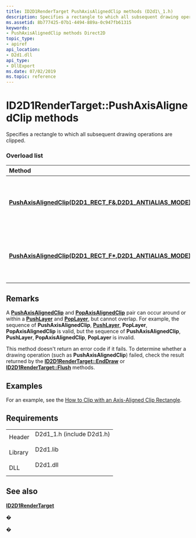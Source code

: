 ```yaml
---
title: ID2D1RenderTarget PushAxisAlignedClip methods (D2d1\_1.h)
description: Specifies a rectangle to which all subsequent drawing operations are clipped.
ms.assetid: 8b777425-07b1-4494-889a-0c947fb61315
keywords:
- PushAxisAlignedClip methods Direct2D
topic_type:
- apiref
api_location:
- D2d1.dll
api_type:
- DllExport
ms.date: 07/02/2019
ms.topic: reference
---
```


# ID2D1RenderTarget::PushAxisAlignedClip methods

Specifies a rectangle to which all subsequent drawing operations are clipped.

### Overload list



| Method                                                                                                                                         | Description                                                                               |
|:-----------------------------------------------------------------------------------------------------------------------------------------------|:------------------------------------------------------------------------------------------|
| [**PushAxisAlignedClip(D2D1\_RECT\_F&,D2D1\_ANTIALIAS\_MODE)**](https://msdn.microsoft.com/library/Dd316860(v=VS.85).aspx)  | Specifies a rectangle to which all subsequent drawing operations are clipped. <br/> |
| [**PushAxisAlignedClip(D2D1\_RECT\_F\*,D2D1\_ANTIALIAS\_MODE)**](https://msdn.microsoft.com/library/Dd316856(v=VS.85).aspx) | Specifies a rectangle to which all subsequent drawing operations are clipped. <br/> |



## Remarks

A [**PushAxisAlignedClip**](https://msdn.microsoft.com/library/Dd316860(v=VS.85).aspx) and [**PopAxisAlignedClip**](https://msdn.microsoft.com/library/Dd316850(v=VS.85).aspx) pair can occur around or within a [**PushLayer**](https://msdn.microsoft.com/library/Dd742856(v=VS.85).aspx) and [**PopLayer**](https://msdn.microsoft.com/library/Dd316852(v=VS.85).aspx), but cannot overlap. For example, the sequence of **PushAxisAlignedClip**, [**PushLayer**](https://msdn.microsoft.com/library/Dd316869(v=VS.85).aspx), **PopLayer**, **PopAxisAlignedClip** is valid, but the sequence of **PushAxisAlignedClip**, **PushLayer**, **PopAxisAlignedClip**, **PopLayer** is invalid.

This method doesn't return an error code if it fails. To determine whether a drawing operation (such as **PushAxisAlignedClip**) failed, check the result returned by the [**ID2D1RenderTarget::EndDraw**](https://msdn.microsoft.com/library/Dd371924(v=VS.85).aspx) or [**ID2D1RenderTarget::Flush**](https://msdn.microsoft.com/library/Dd316801(v=VS.85).aspx) methods.

## Examples

For an example, see the [How to Clip with an Axis-Aligned Clip Rectangle](how-to-clip-with-axis-aligned-rects.md).

## Requirements



|                    |                                                                                                       |
|--------------------|-------------------------------------------------------------------------------------------------------|
| Header<br/>  | <dl> <dt>D2d1\_1.h (include D2d1.h)</dt> </dl> |
| Library<br/> | <dl> <dt>D2d1.lib</dt> </dl>                   |
| DLL<br/>     | <dl> <dt>D2d1.dll</dt> </dl>                   |



## See also

<dl> <dt>

[**ID2D1RenderTarget**](https://msdn.microsoft.com/library/Dd371260(v=VS.85).aspx)
</dt> </dl>

�

�





